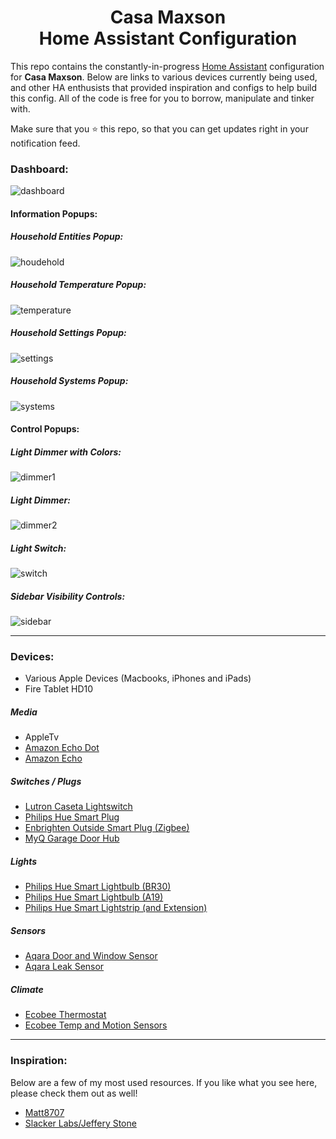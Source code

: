
<h1 align="center">Casa Maxson
  <br>Home Assistant Configuration
</h1>

This repo contains the constantly-in-progress [Home Assistant](https://home-assistant.io/) configuration for **Casa Maxson**. Below are links to various devices currently being used, and other HA enthusists that provided inspiration and configs to help build this config. All of the code is free for you to borrow, manipulate and tinker with.

Make sure that you :star: this repo, so that you can get updates right in your notification feed.

### Dashboard:
![dashboard](https://raw.githubusercontent.com/thomasmaxson/Home-Assistant-Configuration/main/config/www/images/dashboard/lovelace-dashboard.png)

#### Information Popups:
##### Household Entities Popup:
![houdehold](https://raw.githubusercontent.com/thomasmaxson/Home-Assistant-Configuration/main/config/www/images/dashboard/popup-details-household.png)

##### Household Temperature Popup:
![temperature](https://raw.githubusercontent.com/thomasmaxson/Home-Assistant-Configuration/main/config/www/images/dashboard/popup-details-temperature.png)

##### Household Settings Popup:
![settings](https://raw.githubusercontent.com/thomasmaxson/Home-Assistant-Configuration/main/config/www/images/dashboard/popup-details-settings.png)

##### Household Systems Popup:
![systems](https://raw.githubusercontent.com/thomasmaxson/Home-Assistant-Configuration/main/config/www/images/dashboard/popup-details-system.png)

#### Control Popups:
##### Light Dimmer with Colors:
![dimmer1](https://raw.githubusercontent.com/thomasmaxson/Home-Assistant-Configuration/main/config/www/images/dashboard/popup-light-dimmer-color.png)

##### Light Dimmer:
![dimmer2](https://raw.githubusercontent.com/thomasmaxson/Home-Assistant-Configuration/main/config/www/images/dashboard/popup-light-dimmer.png)

##### Light Switch:
![switch](https://raw.githubusercontent.com/thomasmaxson/Home-Assistant-Configuration/main/config/www/images/dashboard/popup-light-switch.png)

##### Sidebar Visibility Controls:
![sidebar](https://raw.githubusercontent.com/thomasmaxson/Home-Assistant-Configuration/main/config/www/images/dashboard/popup-sidebar-customizer.png)

<hr>

### Devices:
* Various Apple Devices (Macbooks, iPhones and iPads)
* Fire Tablet HD10

##### Media
* AppleTv
* [Amazon Echo Dot](https://www.amazon.com/gp/product/B07FZ8S74R/)
* [Amazon Echo](https://www.amazon.com/gp/product/B084J4KNDS/)

##### Switches / Plugs
* [Lutron Caseta Lightswitch](https://www.amazon.com/gp/product/B07SJJBTYY/)
* [Philips Hue Smart Plug](https://www.amazon.com/gp/product/B07XD578LD/)
* [Enbrighten Outside Smart Plug (Zigbee)](https://www.amazon.com/gp/product/B0842B57S3/)
* [MyQ Garage Door Hub](https://www.amazon.com/gp/product/B075RQVSY7/)

##### Lights
* [Philips Hue Smart Lightbulb (BR30)](https://www.amazon.com/gp/product/B07QZHMM57/)
* [Philips Hue Smart Lightbulb (A19)](https://www.amazon.com/gp/product/B01M9AU8MB/)
* [Philips Hue Smart Lightstrip (and Extension)](https://www.amazon.com/gp/product/B08CKJWSFS/)

##### Sensors
* [Aqara Door and Window Sensor](https://www.amazon.com/gp/product/B07D37VDM3/)
* [Aqara Leak Sensor](https://www.amazon.com/gp/product/B07D39MSZS/)

##### Climate
* [Ecobee Thermostat](https://www.amazon.com/gp/product/B07NQT85FC/)
* [Ecobee Temp and Motion Sensors](https://www.amazon.com/gp/product/B07NQVWRR3/)

<hr>

### Inspiration:
Below are a few of my most used resources. If you like what you see here, please check them out as well! 

* [Matt8707](https://github.com/matt8707/hass-config)
* [Slacker Labs/Jeffery Stone](https://github.com/thejeffreystone/home-assistant-configuration/)